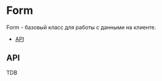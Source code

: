 # Form

Form - базовый класс для работы с данными на клиенте.
- [API](#api)

## <a name="api">API</a>

TDB